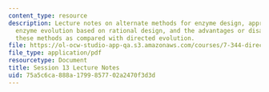 ```yaml
---
content_type: resource
description: Lecture notes on alternate methods for enzyme design, approaches for
  enzyme evolution based on rational design, and the advantages or disadvantages of
  these methods as compared with directed evolution.
file: https://ol-ocw-studio-app-qa.s3.amazonaws.com/courses/7-344-directed-evolution-engineering-biocatalysts-spring-2008/75a5c6ca888a1799857702a2470f3d3d_ses13_ln.pdf
file_type: application/pdf
resourcetype: Document
title: Session 13 Lecture Notes
uid: 75a5c6ca-888a-1799-8577-02a2470f3d3d
---
```

